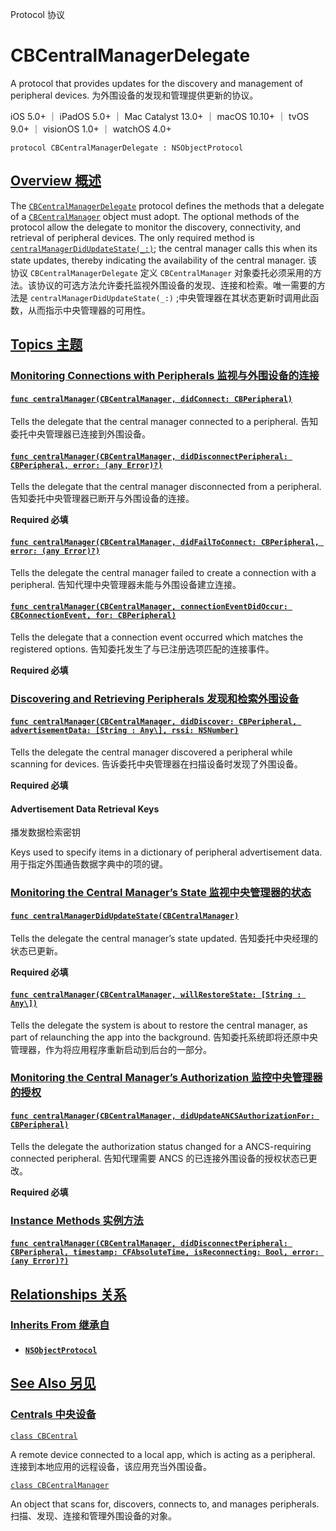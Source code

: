 Protocol 协议

# CBCentralManagerDelegate

A protocol that provides updates for the discovery and management of peripheral devices.
为外围设备的发现和管理提供更新的协议。

iOS 5.0+ ｜ iPadOS 5.0+ ｜ Mac Catalyst 13.0+ ｜ macOS 10.10+ ｜ tvOS 9.0+ ｜ visionOS 1.0+ ｜ watchOS 4.0+ 

```
protocol CBCentralManagerDelegate : NSObjectProtocol
```



## [Overview 概述](https://developer.apple.com/documentation/corebluetooth/cbcentralmanagerdelegate#overview)

The [`CBCentralManagerDelegate`](https://developer.apple.com/documentation/corebluetooth/cbcentralmanagerdelegate) protocol defines the methods that a delegate of a [`CBCentralManager`](https://developer.apple.com/documentation/corebluetooth/cbcentralmanager) object must adopt. The optional methods of the protocol allow the delegate to monitor the discovery, connectivity, and retrieval of peripheral devices. The only required method is [`centralManagerDidUpdateState(_:)`](https://developer.apple.com/documentation/corebluetooth/cbcentralmanagerdelegate/centralmanagerdidupdatestate(_:)); the central manager calls this when its state updates, thereby indicating the availability of the central manager.
该协议 `CBCentralManagerDelegate` 定义 `CBCentralManager` 对象委托必须采用的方法。该协议的可选方法允许委托监视外围设备的发现、连接和检索。唯一需要的方法是 `centralManagerDidUpdateState(_:)` ;中央管理器在其状态更新时调用此函数，从而指示中央管理器的可用性。



## [Topics 主题](https://developer.apple.com/documentation/corebluetooth/cbcentralmanagerdelegate#topics)

### [Monitoring Connections with Peripherals 监视与外围设备的连接](https://developer.apple.com/documentation/corebluetooth/cbcentralmanagerdelegate#Monitoring-Connections-with-Peripherals)

#### [`func centralManager(CBCentralManager, didConnect: CBPeripheral)`](https://developer.apple.com/documentation/corebluetooth/cbcentralmanagerdelegate/centralmanager(_:didconnect:))

Tells the delegate that the central manager connected to a peripheral.
告知委托中央管理器已连接到外围设备。



#### [`func centralManager(CBCentralManager, didDisconnectPeripheral: CBPeripheral, error: (any Error)?)`](https://developer.apple.com/documentation/corebluetooth/cbcentralmanagerdelegate/centralmanager(_:diddisconnectperipheral:error:))

Tells the delegate that the central manager disconnected from a peripheral.
告知委托中央管理器已断开与外围设备的连接。

**Required 必填**



#### [`func centralManager(CBCentralManager, didFailToConnect: CBPeripheral, error: (any Error)?)`](https://developer.apple.com/documentation/corebluetooth/cbcentralmanagerdelegate/centralmanager(_:didfailtoconnect:error:))

Tells the delegate the central manager failed to create a connection with a peripheral.
告知代理中央管理器未能与外围设备建立连接。



#### [`func centralManager(CBCentralManager, connectionEventDidOccur: CBConnectionEvent, for: CBPeripheral)`](https://developer.apple.com/documentation/corebluetooth/cbcentralmanagerdelegate/centralmanager(_:connectioneventdidoccur:for:))

Tells the delegate that a connection event occurred which matches the registered options.
告知委托发生了与已注册选项匹配的连接事件。

**Required 必填**



### [Discovering and Retrieving Peripherals 发现和检索外围设备](https://developer.apple.com/documentation/corebluetooth/cbcentralmanagerdelegate#Discovering-and-Retrieving-Peripherals)

#### [`func centralManager(CBCentralManager, didDiscover: CBPeripheral, advertisementData: [String : Any\], rssi: NSNumber)`](https://developer.apple.com/documentation/corebluetooth/cbcentralmanagerdelegate/centralmanager(_:diddiscover:advertisementdata:rssi:))

Tells the delegate the central manager discovered a peripheral while scanning for devices.
告诉委托中央管理器在扫描设备时发现了外围设备。

**Required 必填**



#### Advertisement Data Retrieval Keys

播发数据检索密钥

Keys used to specify items in a dictionary of peripheral advertisement data.
用于指定外围通告数据字典中的项的键。



### [Monitoring the Central Manager’s State 监视中央管理器的状态](https://developer.apple.com/documentation/corebluetooth/cbcentralmanagerdelegate#Monitoring-the-Central-Managers-State)

#### [`func centralManagerDidUpdateState(CBCentralManager)`](https://developer.apple.com/documentation/corebluetooth/cbcentralmanagerdelegate/centralmanagerdidupdatestate(_:))

Tells the delegate the central manager’s state updated.
告知委托中央经理的状态已更新。

**Required 必填**



#### [`func centralManager(CBCentralManager, willRestoreState: [String : Any\])`](https://developer.apple.com/documentation/corebluetooth/cbcentralmanagerdelegate/centralmanager(_:willrestorestate:))

Tells the delegate the system is about to restore the central manager, as part of relaunching the app into the background.
告知委托系统即将还原中央管理器，作为将应用程序重新启动到后台的一部分。



### [Monitoring the Central Manager’s Authorization 监控中央管理器的授权](https://developer.apple.com/documentation/corebluetooth/cbcentralmanagerdelegate#Monitoring-the-Central-Managers-Authorization)

#### [`func centralManager(CBCentralManager, didUpdateANCSAuthorizationFor: CBPeripheral)`](https://developer.apple.com/documentation/corebluetooth/cbcentralmanagerdelegate/centralmanager(_:didupdateancsauthorizationfor:))

Tells the delegate the authorization status changed for a ANCS-requiring connected peripheral.
告知代理需要 ANCS 的已连接外围设备的授权状态已更改。

**Required 必填**



### [Instance Methods 实例方法](https://developer.apple.com/documentation/corebluetooth/cbcentralmanagerdelegate#Instance-Methods)

#### [`func centralManager(CBCentralManager, didDisconnectPeripheral: CBPeripheral, timestamp: CFAbsoluteTime, isReconnecting: Bool, error: (any Error)?)`](https://developer.apple.com/documentation/corebluetooth/cbcentralmanagerdelegate/centralmanager(_:diddisconnectperipheral:timestamp:isreconnecting:error:))



## [Relationships 关系](https://developer.apple.com/documentation/corebluetooth/cbcentralmanagerdelegate#relationships)

### [Inherits From 继承自](https://developer.apple.com/documentation/corebluetooth/cbcentralmanagerdelegate#inherits-from)

- #### [`NSObjectProtocol`](https://developer.apple.com/documentation/objectivec/nsobjectprotocol)



## [See Also 另见](https://developer.apple.com/documentation/corebluetooth/cbcentralmanagerdelegate#see-also)

### [Centrals 中央设备](https://developer.apple.com/documentation/corebluetooth/cbcentralmanagerdelegate#Centrals)

[`class CBCentral`](https://developer.apple.com/documentation/corebluetooth/cbcentral)

A remote device connected to a local app, which is acting as a peripheral.
连接到本地应用的远程设备，该应用充当外围设备。

[`class CBCentralManager`](https://developer.apple.com/documentation/corebluetooth/cbcentralmanager)

An object that scans for, discovers, connects to, and manages peripherals.
扫描、发现、连接和管理外围设备的对象。
